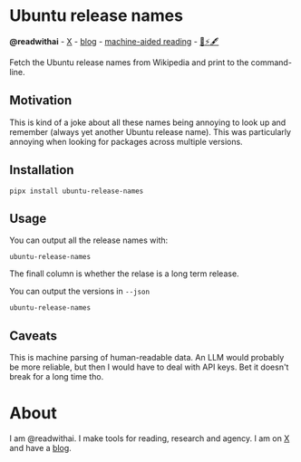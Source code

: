 # Ubuntu release names
**@readwithai** - [X](https://x.com/readwithai) - [blog](https://readwithai.substack.com/) - [machine-aided reading](https://www.reddit.com/r/machineAidedReading/) - [📖](https://readwithai.substack.com/p/what-is-reading-broadly-defined
)[⚡️](https://readwithai.substack.com/s/technical-miscellany)[🖋️](https://readwithai.substack.com/p/note-taking-with-obsidian-much-of)

Fetch the Ubuntu release names from Wikipedia and print to the command-line.

## Motivation
This is kind of a joke about all these names being annoying to look up and remember (always yet another Ubuntu release name). This was particularly annoying when looking for packages across multiple versions.

## Installation
```
pipx install ubuntu-release-names
```

## Usage
You can output all the release names with:
```
ubuntu-release-names
```

The finall column is whether the relase is a long term release.

You can output the versions in `--json`

```
ubuntu-release-names
```

## Caveats
This is machine parsing of human-readable data. An LLM would probably be more reliable, but then I would have to deal with API keys. Bet it doesn't break for a long time tho.

# About
I am @readwithai. I make tools for reading, research and agency. I am on [X](https://x.com/readwithai) and have a [blog](https://readwithai.substack.com/).

